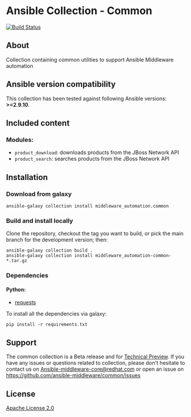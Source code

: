 # Ansible Collection - Common

[![Build Status](https://github.com/ansible-middleware/common/workflows/CI/badge.svg?branch=main)](https://github.com/ansible-middleware/common/actions/workflows/ci.yml)

## About

Collection containing common utilities to support Ansible Middleware automation

<!--start requires_ansible-->
## Ansible version compatibility

This collection has been tested against following Ansible versions: **>=2.9.10**.
<!--end requires_ansible-->


## Included content

### Modules:

* `product_download`: downloads products from the JBoss Network API
* `product_search`: searches products from the JBoss Network API

## Installation

### Download from galaxy

    ansible-galaxy collection install middleware_automation.common


### Build and install locally

Clone the repository, checkout the tag you want to build, or pick the main branch for the development version; then:

    ansible-galaxy collection build .
    ansible-galaxy collection install middleware_automation-common-*.tar.gz


### Dependencies

#### Python:

* [requests](https://requests.readthedocs.io/en/latest/)

To install all the dependencies via galaxy:

    pip install -r requirements.txt

## Support

The common collection is a Beta release and for [Technical Preview](https://access.redhat.com/support/offerings/techpreview). If you have any issues or questions related to collection, please don't hesitate to contact us on <Ansible-middleware-core@redhat.com> or open an issue on <https://github.com/ansible-middleware/common/issues>

## License

[Apache License 2.0](https://github.com/ansible-middleware/common/blob/main/LICENSE)
